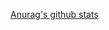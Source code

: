[Anurag's github stats](https://github-readme-stats.vercel.app/api?nstylo=anuraghazra&count_private=true&show_icons=true&theme=gruvbox)

<!--
**nstylo/nstylo** is a ✨ _special_ ✨ repository because its `README.md` (this file) appears on your GitHub profile.

Here are some ideas to get you started:

- 🔭 I’m currently working on ...
- 🌱 I’m currently learning ...
- 👯 I’m looking to collaborate on ...
- 🤔 I’m looking for help with ...
- 💬 Ask me about ...
- 📫 How to reach me: ...
- 😄 Pronouns: ...
- ⚡ Fun fact: ...
-->
